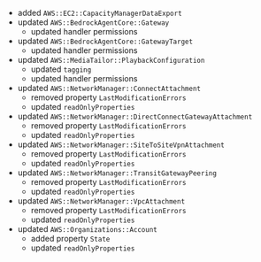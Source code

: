 - added `AWS::EC2::CapacityManagerDataExport`
- updated `AWS::BedrockAgentCore::Gateway`
  - updated handler permissions
- updated `AWS::BedrockAgentCore::GatewayTarget`
  - updated handler permissions
- updated `AWS::MediaTailor::PlaybackConfiguration`
  - updated `tagging`
  - updated handler permissions
- updated `AWS::NetworkManager::ConnectAttachment`
  - removed property `LastModificationErrors`
  - updated `readOnlyProperties`
- updated `AWS::NetworkManager::DirectConnectGatewayAttachment`
  - removed property `LastModificationErrors`
  - updated `readOnlyProperties`
- updated `AWS::NetworkManager::SiteToSiteVpnAttachment`
  - removed property `LastModificationErrors`
  - updated `readOnlyProperties`
- updated `AWS::NetworkManager::TransitGatewayPeering`
  - removed property `LastModificationErrors`
  - updated `readOnlyProperties`
- updated `AWS::NetworkManager::VpcAttachment`
  - removed property `LastModificationErrors`
  - updated `readOnlyProperties`
- updated `AWS::Organizations::Account`
  - added property `State`
  - updated `readOnlyProperties`
